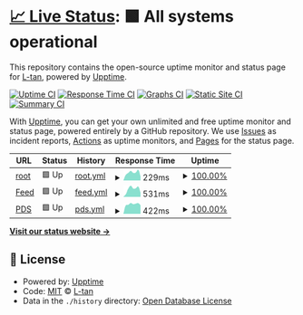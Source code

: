 # [📈 Live Status](https://stats.dolciss.net): <!--live status--> **🟩 All systems operational**

This repository contains the open-source uptime monitor and status page for [L-tan](http://dolciss.net/), powered by [Upptime](https://github.com/upptime/upptime).

[![Uptime CI](https://github.com/dolciss/upptime/workflows/Uptime%20CI/badge.svg)](https://github.com/dolciss/upptime/actions?query=workflow%3A%22Uptime+CI%22)
[![Response Time CI](https://github.com/dolciss/upptime/workflows/Response%20Time%20CI/badge.svg)](https://github.com/dolciss/upptime/actions?query=workflow%3A%22Response+Time+CI%22)
[![Graphs CI](https://github.com/dolciss/upptime/workflows/Graphs%20CI/badge.svg)](https://github.com/dolciss/upptime/actions?query=workflow%3A%22Graphs+CI%22)
[![Static Site CI](https://github.com/dolciss/upptime/workflows/Static%20Site%20CI/badge.svg)](https://github.com/dolciss/upptime/actions?query=workflow%3A%22Static+Site+CI%22)
[![Summary CI](https://github.com/dolciss/upptime/workflows/Summary%20CI/badge.svg)](https://github.com/dolciss/upptime/actions?query=workflow%3A%22Summary+CI%22)

With [Upptime](https://upptime.js.org), you can get your own unlimited and free uptime monitor and status page, powered entirely by a GitHub repository. We use [Issues](https://github.com/dolciss/upptime/issues) as incident reports, [Actions](https://github.com/dolciss/upptime/actions) as uptime monitors, and [Pages](https://stats.dolciss.net) for the status page.

<!--start: status pages-->
<!-- This summary is generated by Upptime (https://github.com/upptime/upptime) -->
<!-- Do not edit this manually, your changes will be overwritten -->
<!-- prettier-ignore -->
| URL | Status | History | Response Time | Uptime |
| --- | ------ | ------- | ------------- | ------ |
| <img alt="" src="https://icons.duckduckgo.com/ip3/dolciss.net.ico" height="13"> [root](https://dolciss.net/) | 🟩 Up | [root.yml](https://github.com/dolciss/upptime/commits/HEAD/history/root.yml) | <details><summary><img alt="Response time graph" src="./graphs/root/response-time-week.png" height="20"> 229ms</summary><br><a href="https://stats.dolciss.net/history/root"><img alt="Response time 168" src="https://img.shields.io/endpoint?url=https%3A%2F%2Fraw.githubusercontent.com%2Fdolciss%2Fupptime%2FHEAD%2Fapi%2Froot%2Fresponse-time.json"></a><br><a href="https://stats.dolciss.net/history/root"><img alt="24-hour response time 117" src="https://img.shields.io/endpoint?url=https%3A%2F%2Fraw.githubusercontent.com%2Fdolciss%2Fupptime%2FHEAD%2Fapi%2Froot%2Fresponse-time-day.json"></a><br><a href="https://stats.dolciss.net/history/root"><img alt="7-day response time 229" src="https://img.shields.io/endpoint?url=https%3A%2F%2Fraw.githubusercontent.com%2Fdolciss%2Fupptime%2FHEAD%2Fapi%2Froot%2Fresponse-time-week.json"></a><br><a href="https://stats.dolciss.net/history/root"><img alt="30-day response time 216" src="https://img.shields.io/endpoint?url=https%3A%2F%2Fraw.githubusercontent.com%2Fdolciss%2Fupptime%2FHEAD%2Fapi%2Froot%2Fresponse-time-month.json"></a><br><a href="https://stats.dolciss.net/history/root"><img alt="1-year response time 172" src="https://img.shields.io/endpoint?url=https%3A%2F%2Fraw.githubusercontent.com%2Fdolciss%2Fupptime%2FHEAD%2Fapi%2Froot%2Fresponse-time-year.json"></a></details> | <details><summary><a href="https://stats.dolciss.net/history/root">100.00%</a></summary><a href="https://stats.dolciss.net/history/root"><img alt="All-time uptime 100.00%" src="https://img.shields.io/endpoint?url=https%3A%2F%2Fraw.githubusercontent.com%2Fdolciss%2Fupptime%2FHEAD%2Fapi%2Froot%2Fuptime.json"></a><br><a href="https://stats.dolciss.net/history/root"><img alt="24-hour uptime 100.00%" src="https://img.shields.io/endpoint?url=https%3A%2F%2Fraw.githubusercontent.com%2Fdolciss%2Fupptime%2FHEAD%2Fapi%2Froot%2Fuptime-day.json"></a><br><a href="https://stats.dolciss.net/history/root"><img alt="7-day uptime 100.00%" src="https://img.shields.io/endpoint?url=https%3A%2F%2Fraw.githubusercontent.com%2Fdolciss%2Fupptime%2FHEAD%2Fapi%2Froot%2Fuptime-week.json"></a><br><a href="https://stats.dolciss.net/history/root"><img alt="30-day uptime 100.00%" src="https://img.shields.io/endpoint?url=https%3A%2F%2Fraw.githubusercontent.com%2Fdolciss%2Fupptime%2FHEAD%2Fapi%2Froot%2Fuptime-month.json"></a><br><a href="https://stats.dolciss.net/history/root"><img alt="1-year uptime 100.00%" src="https://img.shields.io/endpoint?url=https%3A%2F%2Fraw.githubusercontent.com%2Fdolciss%2Fupptime%2FHEAD%2Fapi%2Froot%2Fuptime-year.json"></a></details>
| <img alt="" src="https://icons.duckduckgo.com/ip3/bsky-feed.dolciss.net.ico" height="13"> [Feed](https://bsky-feed.dolciss.net/.well-known/did.json) | 🟩 Up | [feed.yml](https://github.com/dolciss/upptime/commits/HEAD/history/feed.yml) | <details><summary><img alt="Response time graph" src="./graphs/feed/response-time-week.png" height="20"> 531ms</summary><br><a href="https://stats.dolciss.net/history/feed"><img alt="Response time 569" src="https://img.shields.io/endpoint?url=https%3A%2F%2Fraw.githubusercontent.com%2Fdolciss%2Fupptime%2FHEAD%2Fapi%2Ffeed%2Fresponse-time.json"></a><br><a href="https://stats.dolciss.net/history/feed"><img alt="24-hour response time 280" src="https://img.shields.io/endpoint?url=https%3A%2F%2Fraw.githubusercontent.com%2Fdolciss%2Fupptime%2FHEAD%2Fapi%2Ffeed%2Fresponse-time-day.json"></a><br><a href="https://stats.dolciss.net/history/feed"><img alt="7-day response time 531" src="https://img.shields.io/endpoint?url=https%3A%2F%2Fraw.githubusercontent.com%2Fdolciss%2Fupptime%2FHEAD%2Fapi%2Ffeed%2Fresponse-time-week.json"></a><br><a href="https://stats.dolciss.net/history/feed"><img alt="30-day response time 521" src="https://img.shields.io/endpoint?url=https%3A%2F%2Fraw.githubusercontent.com%2Fdolciss%2Fupptime%2FHEAD%2Fapi%2Ffeed%2Fresponse-time-month.json"></a><br><a href="https://stats.dolciss.net/history/feed"><img alt="1-year response time 559" src="https://img.shields.io/endpoint?url=https%3A%2F%2Fraw.githubusercontent.com%2Fdolciss%2Fupptime%2FHEAD%2Fapi%2Ffeed%2Fresponse-time-year.json"></a></details> | <details><summary><a href="https://stats.dolciss.net/history/feed">100.00%</a></summary><a href="https://stats.dolciss.net/history/feed"><img alt="All-time uptime 99.98%" src="https://img.shields.io/endpoint?url=https%3A%2F%2Fraw.githubusercontent.com%2Fdolciss%2Fupptime%2FHEAD%2Fapi%2Ffeed%2Fuptime.json"></a><br><a href="https://stats.dolciss.net/history/feed"><img alt="24-hour uptime 100.00%" src="https://img.shields.io/endpoint?url=https%3A%2F%2Fraw.githubusercontent.com%2Fdolciss%2Fupptime%2FHEAD%2Fapi%2Ffeed%2Fuptime-day.json"></a><br><a href="https://stats.dolciss.net/history/feed"><img alt="7-day uptime 100.00%" src="https://img.shields.io/endpoint?url=https%3A%2F%2Fraw.githubusercontent.com%2Fdolciss%2Fupptime%2FHEAD%2Fapi%2Ffeed%2Fuptime-week.json"></a><br><a href="https://stats.dolciss.net/history/feed"><img alt="30-day uptime 100.00%" src="https://img.shields.io/endpoint?url=https%3A%2F%2Fraw.githubusercontent.com%2Fdolciss%2Fupptime%2FHEAD%2Fapi%2Ffeed%2Fuptime-month.json"></a><br><a href="https://stats.dolciss.net/history/feed"><img alt="1-year uptime 99.99%" src="https://img.shields.io/endpoint?url=https%3A%2F%2Fraw.githubusercontent.com%2Fdolciss%2Fupptime%2FHEAD%2Fapi%2Ffeed%2Fuptime-year.json"></a></details>
| <img alt="" src="https://icons.duckduckgo.com/ip3/pds2.dolciss.net.ico" height="13"> [PDS](https://pds2.dolciss.net/xrpc/_health) | 🟩 Up | [pds.yml](https://github.com/dolciss/upptime/commits/HEAD/history/pds.yml) | <details><summary><img alt="Response time graph" src="./graphs/pds/response-time-week.png" height="20"> 422ms</summary><br><a href="https://stats.dolciss.net/history/pds"><img alt="Response time 539" src="https://img.shields.io/endpoint?url=https%3A%2F%2Fraw.githubusercontent.com%2Fdolciss%2Fupptime%2FHEAD%2Fapi%2Fpds%2Fresponse-time.json"></a><br><a href="https://stats.dolciss.net/history/pds"><img alt="24-hour response time 377" src="https://img.shields.io/endpoint?url=https%3A%2F%2Fraw.githubusercontent.com%2Fdolciss%2Fupptime%2FHEAD%2Fapi%2Fpds%2Fresponse-time-day.json"></a><br><a href="https://stats.dolciss.net/history/pds"><img alt="7-day response time 422" src="https://img.shields.io/endpoint?url=https%3A%2F%2Fraw.githubusercontent.com%2Fdolciss%2Fupptime%2FHEAD%2Fapi%2Fpds%2Fresponse-time-week.json"></a><br><a href="https://stats.dolciss.net/history/pds"><img alt="30-day response time 530" src="https://img.shields.io/endpoint?url=https%3A%2F%2Fraw.githubusercontent.com%2Fdolciss%2Fupptime%2FHEAD%2Fapi%2Fpds%2Fresponse-time-month.json"></a><br><a href="https://stats.dolciss.net/history/pds"><img alt="1-year response time 538" src="https://img.shields.io/endpoint?url=https%3A%2F%2Fraw.githubusercontent.com%2Fdolciss%2Fupptime%2FHEAD%2Fapi%2Fpds%2Fresponse-time-year.json"></a></details> | <details><summary><a href="https://stats.dolciss.net/history/pds">100.00%</a></summary><a href="https://stats.dolciss.net/history/pds"><img alt="All-time uptime 99.99%" src="https://img.shields.io/endpoint?url=https%3A%2F%2Fraw.githubusercontent.com%2Fdolciss%2Fupptime%2FHEAD%2Fapi%2Fpds%2Fuptime.json"></a><br><a href="https://stats.dolciss.net/history/pds"><img alt="24-hour uptime 100.00%" src="https://img.shields.io/endpoint?url=https%3A%2F%2Fraw.githubusercontent.com%2Fdolciss%2Fupptime%2FHEAD%2Fapi%2Fpds%2Fuptime-day.json"></a><br><a href="https://stats.dolciss.net/history/pds"><img alt="7-day uptime 100.00%" src="https://img.shields.io/endpoint?url=https%3A%2F%2Fraw.githubusercontent.com%2Fdolciss%2Fupptime%2FHEAD%2Fapi%2Fpds%2Fuptime-week.json"></a><br><a href="https://stats.dolciss.net/history/pds"><img alt="30-day uptime 100.00%" src="https://img.shields.io/endpoint?url=https%3A%2F%2Fraw.githubusercontent.com%2Fdolciss%2Fupptime%2FHEAD%2Fapi%2Fpds%2Fuptime-month.json"></a><br><a href="https://stats.dolciss.net/history/pds"><img alt="1-year uptime 100.00%" src="https://img.shields.io/endpoint?url=https%3A%2F%2Fraw.githubusercontent.com%2Fdolciss%2Fupptime%2FHEAD%2Fapi%2Fpds%2Fuptime-year.json"></a></details>

<!--end: status pages-->

[**Visit our status website →**](https://stats.dolciss.net)

## 📄 License

- Powered by: [Upptime](https://github.com/upptime/upptime)
- Code: [MIT](./LICENSE) © [L-tan](http://dolciss.net/)
- Data in the `./history` directory: [Open Database License](https://opendatacommons.org/licenses/odbl/1-0/)
